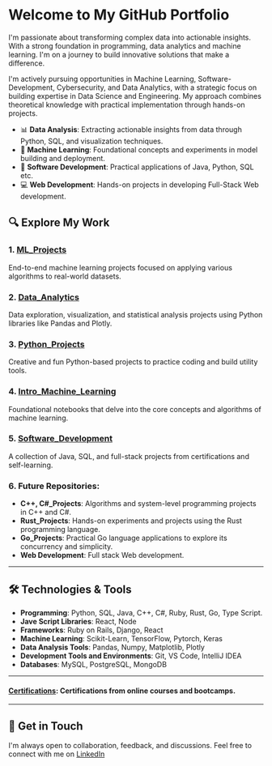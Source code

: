 # Welcome to My GitHub Portfolio

I'm passionate about transforming complex data into actionable insights. With a strong foundation in programming, data analytics and machine learning. I'm on a journey to build innovative solutions that make a difference.

I'm actively pursuing opportunities in Machine Learning, Software-Development, Cybersecurity, and Data Analytics, with a strategic focus on building expertise in Data Science and Engineering. My approach combines theoretical knowledge with practical implementation through hands-on projects.
  
- 📊 **Data Analysis**: Extracting actionable insights from data through Python, SQL, and visualization techniques.  
- 🧠 **Machine Learning**: Foundational concepts and experiments in model building and deployment.
- 🔧 **Software Development**: Practical applications of Java, Python, SQL etc. 
- 💻 **Web Development**: Hands-on projects in developing Full-Stack Web development.    

## 🔍 Explore My Work  

### 1. [ML_Projects](https://github.com/VinodAnbalagan/ML_Projects)
End-to-end machine learning projects focused on applying various algorithms to real-world datasets.

### 2. [Data_Analytics](https://github.com/VinodAnbalagan/Data_Analytics)
Data exploration, visualization, and statistical analysis projects using Python libraries like Pandas and Plotly.

### 3. [Python_Projects](https://github.com/VinodAnbalagan/Python_Projects)
Creative and fun Python-based projects to practice coding and build utility tools.

### 4. [Intro_Machine_Learning](https://github.com/VinodAnbalagan/Intro_Machine_Learning)
Foundational notebooks that delve into the core concepts and algorithms of machine learning.

### 5. [Software_Development](https://github.com/VinodAnbalagan/Software-Development-)
A collection of Java, SQL, and full-stack projects from certifications and self-learning.

### 6. Future Repositories:
- **C++, C#_Projects**: Algorithms and system-level programming projects in C++ and C#.
- **Rust_Projects**: Hands-on experiments and projects using the Rust programming language.
- **Go_Projects**: Practical Go language applications to explore its concurrency and simplicity.
- **Web Development**: Full stack Web development.
 
---

## 🛠 Technologies & Tools
- **Programming**: Python, SQL, Java, C++, C#, Ruby, Rust, Go, Type Script. 
- **Jave Script Libraries**: React, Node
- **Frameworks**: Ruby on Rails, Django, React
- **Machine Learning**: Scikit-Learn, TensorFlow, Pytorch, Keras
- **Data Analysis Tools**: Pandas, Numpy, Matplotlib, Plotly
- **Development Tools and Environments**: Git, VS Code, IntelliJ IDEA
- **Databases**: MySQL, PostgreSQL, MongoDB

---
#### [Certifications](https://github.com/VinodAnbalagan/Certifications-.git): Certifications from online courses and bootcamps. 
---

## 🤝 Get in Touch
I'm always open to collaboration, feedback, and discussions. Feel free to connect with me on [LinkedIn](https://www.linkedin.com/in/vinod-anbalagan/)
